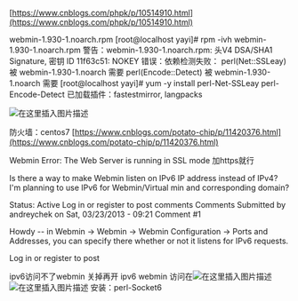﻿[https://www.cnblogs.com/phpk/p/10514910.html](https://www.cnblogs.com/phpk/p/10514910.html)

webmin-1.930-1.noarch.rpm
[root@localhost yayi]# rpm -ivh webmin-1.930-1.noarch.rpm
警告：webmin-1.930-1.noarch.rpm: 头V4 DSA/SHA1 Signature, 密钥 ID 11f63c51: NOKEY
错误：依赖检测失败：
        perl(Net::SSLeay) 被 webmin-1.930-1.noarch 需要
        perl(Encode::Detect) 被 webmin-1.930-1.noarch 需要
[root@localhost yayi]# yum -y install  perl-Net-SSLeay  perl-Encode-Detect
已加载插件：fastestmirror, langpacks

![在这里插入图片描述](http://img.yayi.site/csdn/20191206095204980.png-watermaskStyle)

防火墙：centos7
[https://www.cnblogs.com/potato-chip/p/11420376.html](https://www.cnblogs.com/potato-chip/p/11420376.html)


Webmin Error: The Web Server is running in SSL mode
加https就行

Is there a way to make Webmin listen on IPv6 IP address instead of IPv4? I'm planning to use IPv6 for Webmin/Virtual min and corresponding domain?

Status: 
Active
Log in or register to post comments
Comments
Submitted by andreychek on Sat, 03/23/2013 - 09:21 Comment #1

Howdy -- in Webmin -> Webmin -> Webmin Configuration -> Ports and Addresses, you can specify there whether or not it listens for IPv6 requests.

Log in or register to post 

ipv6访问不了webmin 关掉再开 
ipv6 webmin 访问在![在这里插入图片描述](https://img-blog.csdnimg.cn/2019120712343231.png)![在这里插入图片描述](http://img.yayi.site/csdn/20191207123415195.png-watermaskStyle)
安装：perl-Socket6
